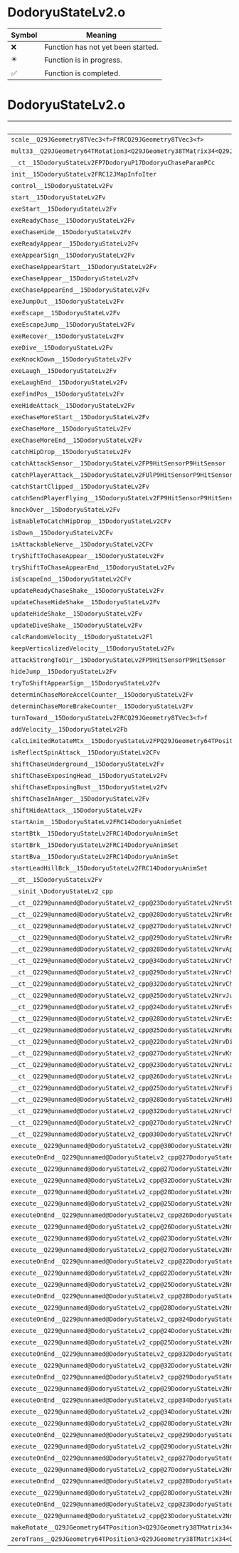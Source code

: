 # DodoryuStateLv2.o
| Symbol | Meaning 
| ------------- | ------------- 
| :x: | Function has not yet been started. 
| :eight_pointed_black_star: | Function is in progress. 
| :white_check_mark: | Function is completed. 


# DodoryuStateLv2.o
| Symbol | Decompiled? |
| ------------- | ------------- |
| `scale__Q29JGeometry8TVec3<f>FfRCQ29JGeometry8TVec3<f>` | :x: |
| `mult33__Q29JGeometry64TRotation3<Q29JGeometry38TMatrix34<Q29JGeometry13SMatrix34C<f>>>CFRQ29JGeometry8TVec3<f>` | :x: |
| `__ct__15DodoryuStateLv2FP7DodoryuP17DodoryuChaseParamPCc` | :x: |
| `init__15DodoryuStateLv2FRC12JMapInfoIter` | :x: |
| `control__15DodoryuStateLv2Fv` | :x: |
| `start__15DodoryuStateLv2Fv` | :x: |
| `exeStart__15DodoryuStateLv2Fv` | :x: |
| `exeReadyChase__15DodoryuStateLv2Fv` | :x: |
| `exeChaseHide__15DodoryuStateLv2Fv` | :x: |
| `exeReadyAppear__15DodoryuStateLv2Fv` | :x: |
| `exeAppearSign__15DodoryuStateLv2Fv` | :x: |
| `exeChaseAppearStart__15DodoryuStateLv2Fv` | :x: |
| `exeChaseAppear__15DodoryuStateLv2Fv` | :x: |
| `exeChaseAppearEnd__15DodoryuStateLv2Fv` | :x: |
| `exeJumpOut__15DodoryuStateLv2Fv` | :x: |
| `exeEscape__15DodoryuStateLv2Fv` | :x: |
| `exeEscapeJump__15DodoryuStateLv2Fv` | :x: |
| `exeRecover__15DodoryuStateLv2Fv` | :x: |
| `exeDive__15DodoryuStateLv2Fv` | :x: |
| `exeKnockDown__15DodoryuStateLv2Fv` | :x: |
| `exeLaugh__15DodoryuStateLv2Fv` | :x: |
| `exeLaughEnd__15DodoryuStateLv2Fv` | :x: |
| `exeFindPos__15DodoryuStateLv2Fv` | :x: |
| `exeHideAttack__15DodoryuStateLv2Fv` | :x: |
| `exeChaseMoreStart__15DodoryuStateLv2Fv` | :x: |
| `exeChaseMore__15DodoryuStateLv2Fv` | :x: |
| `exeChaseMoreEnd__15DodoryuStateLv2Fv` | :x: |
| `catchHipDrop__15DodoryuStateLv2Fv` | :x: |
| `catchAttackSensor__15DodoryuStateLv2FP9HitSensorP9HitSensor` | :x: |
| `catchPlayerAttack__15DodoryuStateLv2FUlP9HitSensorP9HitSensor` | :x: |
| `catchStartClipped__15DodoryuStateLv2Fv` | :x: |
| `catchSendPlayerFlying__15DodoryuStateLv2FP9HitSensorP9HitSensor` | :x: |
| `knockOver__15DodoryuStateLv2Fv` | :x: |
| `isEnableToCatchHipDrop__15DodoryuStateLv2CFv` | :x: |
| `isDown__15DodoryuStateLv2CFv` | :x: |
| `isAttackableNerve__15DodoryuStateLv2CFv` | :x: |
| `tryShiftToChaseAppear__15DodoryuStateLv2Fv` | :x: |
| `tryShiftToChaseAppearEnd__15DodoryuStateLv2Fv` | :x: |
| `isEscapeEnd__15DodoryuStateLv2CFv` | :x: |
| `updateReadyChaseShake__15DodoryuStateLv2Fv` | :x: |
| `updateChaseHideShake__15DodoryuStateLv2Fv` | :x: |
| `updateHideShake__15DodoryuStateLv2Fv` | :x: |
| `updateDiveShake__15DodoryuStateLv2Fv` | :x: |
| `calcRandomVelocity__15DodoryuStateLv2Fl` | :x: |
| `keepVerticalizedVelocity__15DodoryuStateLv2Fv` | :x: |
| `attackStrongToDir__15DodoryuStateLv2FP9HitSensorP9HitSensor` | :x: |
| `hideJump__15DodoryuStateLv2Fv` | :x: |
| `tryToShiftAppearSign__15DodoryuStateLv2Fv` | :x: |
| `determinChaseMoreAccelCounter__15DodoryuStateLv2Fv` | :x: |
| `determinChaseMoreBrakeCounter__15DodoryuStateLv2Fv` | :x: |
| `turnToward__15DodoryuStateLv2FRCQ29JGeometry8TVec3<f>f` | :x: |
| `addVelocity__15DodoryuStateLv2Fb` | :x: |
| `calcLimitedRotateMtx__15DodoryuStateLv2FPQ29JGeometry64TPosition3<Q29JGeometry38TMatrix34<Q29JGeometry13SMatrix34C<f>>>RCQ29JGeometry8TVec3<f>RCQ29JGeometry8TVec3<f>f` | :x: |
| `isReflectSpinAttack__15DodoryuStateLv2CFv` | :x: |
| `shiftChaseUnderground__15DodoryuStateLv2Fv` | :x: |
| `shiftChaseExposingHead__15DodoryuStateLv2Fv` | :x: |
| `shiftChaseExposingBust__15DodoryuStateLv2Fv` | :x: |
| `shiftChaseInAnger__15DodoryuStateLv2Fv` | :x: |
| `shiftHideAttack__15DodoryuStateLv2Fv` | :x: |
| `startAnim__15DodoryuStateLv2FRC14DodoryuAnimSet` | :x: |
| `startBtk__15DodoryuStateLv2FRC14DodoryuAnimSet` | :x: |
| `startBrk__15DodoryuStateLv2FRC14DodoryuAnimSet` | :x: |
| `startBva__15DodoryuStateLv2FRC14DodoryuAnimSet` | :x: |
| `startLeadHillBck__15DodoryuStateLv2FRC14DodoryuAnimSet` | :x: |
| `__dt__15DodoryuStateLv2Fv` | :x: |
| `__sinit_\DodoryuStateLv2_cpp` | :x: |
| `__ct__Q229@unnamed@DodoryuStateLv2_cpp@23DodoryuStateLv2NrvStartFv` | :x: |
| `__ct__Q229@unnamed@DodoryuStateLv2_cpp@28DodoryuStateLv2NrvReadyChaseFv` | :x: |
| `__ct__Q229@unnamed@DodoryuStateLv2_cpp@27DodoryuStateLv2NrvChaseHideFv` | :x: |
| `__ct__Q229@unnamed@DodoryuStateLv2_cpp@29DodoryuStateLv2NrvReadyAppearFv` | :x: |
| `__ct__Q229@unnamed@DodoryuStateLv2_cpp@28DodoryuStateLv2NrvAppearSignFv` | :x: |
| `__ct__Q229@unnamed@DodoryuStateLv2_cpp@34DodoryuStateLv2NrvChaseAppearStartFv` | :x: |
| `__ct__Q229@unnamed@DodoryuStateLv2_cpp@29DodoryuStateLv2NrvChaseAppearFv` | :x: |
| `__ct__Q229@unnamed@DodoryuStateLv2_cpp@32DodoryuStateLv2NrvChaseAppearEndFv` | :x: |
| `__ct__Q229@unnamed@DodoryuStateLv2_cpp@25DodoryuStateLv2NrvJumpOutFv` | :x: |
| `__ct__Q229@unnamed@DodoryuStateLv2_cpp@24DodoryuStateLv2NrvEscapeFv` | :x: |
| `__ct__Q229@unnamed@DodoryuStateLv2_cpp@28DodoryuStateLv2NrvEscapeJumpFv` | :x: |
| `__ct__Q229@unnamed@DodoryuStateLv2_cpp@25DodoryuStateLv2NrvRecoverFv` | :x: |
| `__ct__Q229@unnamed@DodoryuStateLv2_cpp@22DodoryuStateLv2NrvDiveFv` | :x: |
| `__ct__Q229@unnamed@DodoryuStateLv2_cpp@27DodoryuStateLv2NrvKnockDownFv` | :x: |
| `__ct__Q229@unnamed@DodoryuStateLv2_cpp@23DodoryuStateLv2NrvLaughFv` | :x: |
| `__ct__Q229@unnamed@DodoryuStateLv2_cpp@26DodoryuStateLv2NrvLaughEndFv` | :x: |
| `__ct__Q229@unnamed@DodoryuStateLv2_cpp@25DodoryuStateLv2NrvFindPosFv` | :x: |
| `__ct__Q229@unnamed@DodoryuStateLv2_cpp@28DodoryuStateLv2NrvHideAttackFv` | :x: |
| `__ct__Q229@unnamed@DodoryuStateLv2_cpp@32DodoryuStateLv2NrvChaseMoreStartFv` | :x: |
| `__ct__Q229@unnamed@DodoryuStateLv2_cpp@27DodoryuStateLv2NrvChaseMoreFv` | :x: |
| `__ct__Q229@unnamed@DodoryuStateLv2_cpp@30DodoryuStateLv2NrvChaseMoreEndFv` | :x: |
| `execute__Q229@unnamed@DodoryuStateLv2_cpp@30DodoryuStateLv2NrvChaseMoreEndCFP5Spine` | :x: |
| `executeOnEnd__Q229@unnamed@DodoryuStateLv2_cpp@27DodoryuStateLv2NrvChaseMoreCFP5Spine` | :x: |
| `execute__Q229@unnamed@DodoryuStateLv2_cpp@27DodoryuStateLv2NrvChaseMoreCFP5Spine` | :x: |
| `execute__Q229@unnamed@DodoryuStateLv2_cpp@32DodoryuStateLv2NrvChaseMoreStartCFP5Spine` | :x: |
| `execute__Q229@unnamed@DodoryuStateLv2_cpp@28DodoryuStateLv2NrvHideAttackCFP5Spine` | :x: |
| `execute__Q229@unnamed@DodoryuStateLv2_cpp@25DodoryuStateLv2NrvFindPosCFP5Spine` | :x: |
| `executeOnEnd__Q229@unnamed@DodoryuStateLv2_cpp@26DodoryuStateLv2NrvLaughEndCFP5Spine` | :x: |
| `execute__Q229@unnamed@DodoryuStateLv2_cpp@26DodoryuStateLv2NrvLaughEndCFP5Spine` | :x: |
| `execute__Q229@unnamed@DodoryuStateLv2_cpp@23DodoryuStateLv2NrvLaughCFP5Spine` | :x: |
| `execute__Q229@unnamed@DodoryuStateLv2_cpp@27DodoryuStateLv2NrvKnockDownCFP5Spine` | :x: |
| `executeOnEnd__Q229@unnamed@DodoryuStateLv2_cpp@22DodoryuStateLv2NrvDiveCFP5Spine` | :x: |
| `execute__Q229@unnamed@DodoryuStateLv2_cpp@22DodoryuStateLv2NrvDiveCFP5Spine` | :x: |
| `execute__Q229@unnamed@DodoryuStateLv2_cpp@25DodoryuStateLv2NrvRecoverCFP5Spine` | :x: |
| `executeOnEnd__Q229@unnamed@DodoryuStateLv2_cpp@28DodoryuStateLv2NrvEscapeJumpCFP5Spine` | :x: |
| `execute__Q229@unnamed@DodoryuStateLv2_cpp@28DodoryuStateLv2NrvEscapeJumpCFP5Spine` | :x: |
| `executeOnEnd__Q229@unnamed@DodoryuStateLv2_cpp@24DodoryuStateLv2NrvEscapeCFP5Spine` | :x: |
| `execute__Q229@unnamed@DodoryuStateLv2_cpp@24DodoryuStateLv2NrvEscapeCFP5Spine` | :x: |
| `execute__Q229@unnamed@DodoryuStateLv2_cpp@25DodoryuStateLv2NrvJumpOutCFP5Spine` | :x: |
| `executeOnEnd__Q229@unnamed@DodoryuStateLv2_cpp@32DodoryuStateLv2NrvChaseAppearEndCFP5Spine` | :x: |
| `execute__Q229@unnamed@DodoryuStateLv2_cpp@32DodoryuStateLv2NrvChaseAppearEndCFP5Spine` | :x: |
| `executeOnEnd__Q229@unnamed@DodoryuStateLv2_cpp@29DodoryuStateLv2NrvChaseAppearCFP5Spine` | :x: |
| `execute__Q229@unnamed@DodoryuStateLv2_cpp@29DodoryuStateLv2NrvChaseAppearCFP5Spine` | :x: |
| `executeOnEnd__Q229@unnamed@DodoryuStateLv2_cpp@34DodoryuStateLv2NrvChaseAppearStartCFP5Spine` | :x: |
| `execute__Q229@unnamed@DodoryuStateLv2_cpp@34DodoryuStateLv2NrvChaseAppearStartCFP5Spine` | :x: |
| `execute__Q229@unnamed@DodoryuStateLv2_cpp@28DodoryuStateLv2NrvAppearSignCFP5Spine` | :x: |
| `executeOnEnd__Q229@unnamed@DodoryuStateLv2_cpp@29DodoryuStateLv2NrvReadyAppearCFP5Spine` | :x: |
| `execute__Q229@unnamed@DodoryuStateLv2_cpp@29DodoryuStateLv2NrvReadyAppearCFP5Spine` | :x: |
| `executeOnEnd__Q229@unnamed@DodoryuStateLv2_cpp@27DodoryuStateLv2NrvChaseHideCFP5Spine` | :x: |
| `execute__Q229@unnamed@DodoryuStateLv2_cpp@27DodoryuStateLv2NrvChaseHideCFP5Spine` | :x: |
| `executeOnEnd__Q229@unnamed@DodoryuStateLv2_cpp@28DodoryuStateLv2NrvReadyChaseCFP5Spine` | :x: |
| `execute__Q229@unnamed@DodoryuStateLv2_cpp@28DodoryuStateLv2NrvReadyChaseCFP5Spine` | :x: |
| `executeOnEnd__Q229@unnamed@DodoryuStateLv2_cpp@23DodoryuStateLv2NrvStartCFP5Spine` | :x: |
| `execute__Q229@unnamed@DodoryuStateLv2_cpp@23DodoryuStateLv2NrvStartCFP5Spine` | :x: |
| `makeRotate__Q29JGeometry64TPosition3<Q29JGeometry38TMatrix34<Q29JGeometry13SMatrix34C<f>>>FRCQ29JGeometry8TVec3<f>f` | :x: |
| `zeroTrans__Q29JGeometry64TPosition3<Q29JGeometry38TMatrix34<Q29JGeometry13SMatrix34C<f>>>Fv` | :x: |
